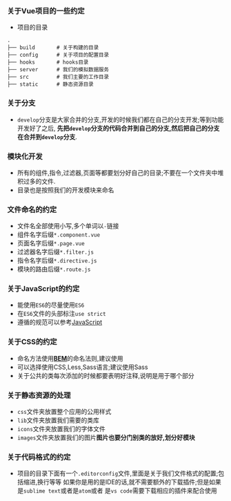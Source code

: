 ### 关于Vue项目的一些约定

+ 项目的目录
```
.
├── build       # 关于构建的目录
├── config      # 关于项目的配置目录
├── hooks       # hooks目录
├── server      # 我们的模拟数据服务
├── src         # 我们主要的工作目录
├── static      # 静态资源目录
```

### 关于分支
+ `develop`分支是大家合并的分支,开发的时候我们都在自己的分支开发;等到功能开发好了之后,
   **先把`develop`分支的代码合并到自己的分支,然后把自己的分支在合并到`develop`分支**.

### 模块化开发
+ 所有的组件,指令,过滤器,页面等都要划分好自己的目录;不要在一个文件夹中堆积过多的文件.
+ 目录也是按照我们的开发模块来命名

### 文件命名的约定
+ 文件名全部使用小写,多个单词以`-`链接
+ 组件名字后缀`*.component.vue`
+ 页面名字后缀`*.page.vue`
+ 过滤器名字后缀`*.filter.js`
+ 指令名字后缀`*.directive.js`
+ 模块的路由后缀`*.route.js`

### 关于JavaScript的约定
+ 能使用`ES6`的尽量使用`ES6`
+ 在`ES6`文件的头部标注`use strict`
+ 遵循的规范可以参考[JavaScript](https://github.com/XJFE/javascript)

### 关于CSS的约定
+ 命名方法使用[**BEM**](https://en.bem.info/)的命名法则,建议使用
+ 可以选择使用CSS,Less,Sass语言;建议使用Sass
+ 关于公共的类每次添加的时候都要表明好注释,说明是用于哪个部分

### 关于静态资源的处理
+ `css`文件夹放置整个应用的公用样式
+ `lib`文件夹放置我们需要的类库
+ `icons`文件夹放置我们的字体文件
+ `images`文件夹放置我们的图片**图片也要分门别类的放好,划分好模块**

### 关于代码格式的约定
+ 项目的目录下面有一个`.editorconfig`文件,里面是关于我们文件格式的配置;包括缩进,换行等等
  如果你是用的是IDE的话,就不需要额外的下载插件;但是如果是`sublime text`或者是`atom`或者
  是`vs code`需要下载相应的插件来配合使用  

